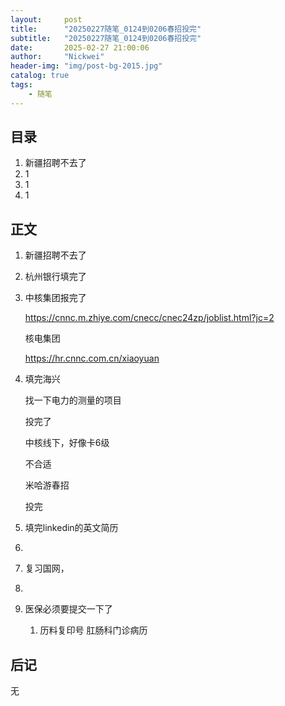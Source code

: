 ```yaml
---
layout:     post
title:      "20250227随笔_0124到0206春招投完"
subtitle:   "20250227随笔_0124到0206春招投完"
date:       2025-02-27 21:00:06
author:     "Nickwei"
header-img: "img/post-bg-2015.jpg"
catalog: true
tags:
    - 随笔
---
```


## 目录


1. 新疆招聘不去了
2. 1
3. 1
4. 1




## 正文

1. 新疆招聘不去了

1. 杭州银行填完了

1. 中核集团报完了

    https://cnnc.m.zhiye.com/cnecc/cnec24zp/joblist.html?jc=2

   核电集团

   https://hr.cnnc.com.cn/xiaoyuan

   

1. 填完海兴

   找一下电力的测量的项目

   投完了

   中核线下，好像卡6级

   不合适

   米哈游春招

   投完

1. 填完linkedin的英文简历

1. 

1. 复习国网，

1. 

1. 医保必须要提交一下了

   1. 历料复印号 肛肠科门诊病历






## 后记

无



